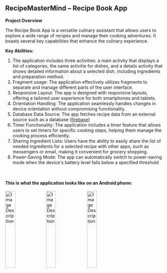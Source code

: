 ##  RecipeMasterMind – Recipe Book App

**Project Overview**

The Recipe Book App is a versatile culinary assistant that allows users to explore a wide range of recipes and manage their cooking adventures. It boasts several key capabilities that enhance the culinary experience.

**Key Abilities:**
1) The application includes three activities: a main activity that displays a list of categories, the same activitie for dishes, and a details activity that shows detailed information about a selected dish, including ingredients and preparation method.
2) Fragment usage: The application effectively utilizes fragments to separate and manage different parts of the user interface.
3) Responsive Layout: The app is designed with responsive layouts, offering a tailored user experience for both smartphones and tablets.
4) Orientation Handling: The application seamlessly handles changes in device orientation without compromising functionality.
5) Database Data Source: The app fetches recipe data from an external source such as a database ([firebase](https://crimson-firefly-146744.postman.co/workspace/RecipeMind~3b9c6a29-c425-4eab-a4b0-01416f331663/request/24879916-f4db59b8-0a57-45d4-a371-674b906ae95a))
6) Timer Functionality: The application includes a timer feature that allows users to set timers for specific cooking steps, helping them manage the cooking process efficiently.
7) Sharing Ingredient Lists: Users have the ability to easily share the list of needed ingredients for a selected recipe with other apps, such as messengers or email, making it convenient for grocery shopping.
8) Power-Saving Mode: The app can automatically switch to power-saving mode when the device's battery level falls below a specified threshold

<br> <br>
**This is what the application looks like on an Android phone:** <br> <br>
<img src="https://github.com/katrecat/RecipeMasterMind/assets/107553090/e3959771-675f-486d-aa32-7adff195cc52" alt="Image Description" style="width: 25%;">
<img src="https://github.com/katrecat/RecipeMasterMind/assets/107553090/771ea7df-49eb-45c5-8d11-a0a3a3ddaa23" alt="Image Description" style="width: 25%;">
<img src="https://github.com/katrecat/RecipeMasterMind/assets/107553090/c591d7d3-0aee-447e-8f6d-0f042d067334" alt="Image Description" style="width: 25%;">


